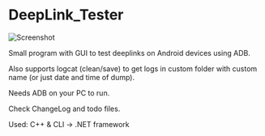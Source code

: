 # DeepLink_Tester

![Screenshot](https://imgur.com/5ygpGeU.jpg)

Small program with GUI to test deeplinks on Android devices using ADB. 

Also supports logcat (clean/save) to get logs in custom folder with custom name (or just date and time of dump).

Needs ADB on your PC to run.

Check ChangeLog and todo files.

Used: 
C++ & CLI -> .NET framework
